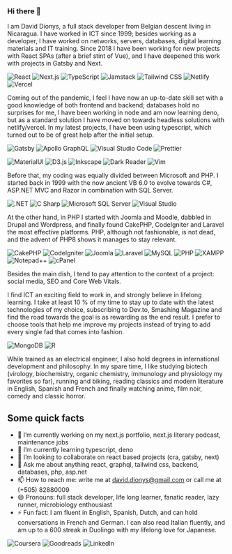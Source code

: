 ### Hi there 👋
<!--
**daviddionys/daviddionys** is a ✨ _special_ ✨ repository because its `README.md` (this file) appears on your GitHub profile.

Here are some ideas to get you started:
-->
I am David Dionys, a full stack developer from Belgian descent living in Nicaragua.  I have worked in ICT since 1999; besides working as a developer, I have worked on networks, servers, databases, digital learning materials and IT training. Since 2018 I have been working for new projects with React SPAs (after a brief stint of Vue), and I have deepened this work with projects in Gatsby and Next.  

![React](https://img.shields.io/badge/React-61DAFB?style=for-the-badge&logo=React&logoColor=white)
![Next.js](https://img.shields.io/badge/Next.js-000000?style=for-the-badge&logo=Next.js&logoColor=white)
![TypeScript](https://img.shields.io/badge/Typescript-3178C6?style=for-the-badge&logo=Typescript&logoColor=white)
![Jamstack](https://img.shields.io/badge/Jamstack-F0047F?style=for-the-badge&logo=Jamstack&logoColor=white)
![Tailwind CSS](https://img.shields.io/badge/TailwindCSS-38B2AC?style=for-the-badge&logo=TailwindCSS&logoColor=white)
![Netlify](https://img.shields.io/badge/Netlify-00C7B7?style=for-the-badge&logo=Netlify&logoColor=white)
![Vercel](https://img.shields.io/badge/Vercel-000000?style=for-the-badge&logo=Vercel&logoColor=white)

Coming out of the pandemic, I feel I have now an up-to-date skill set with a good knowledge of both frontend and backend; databases hold no surprises for me, I have been working in node and am now learning deno, but as a standard solution I have moved on towards headless solutions with netlify/vercel. In my latest projects, I have been using typescript, which turned out to be of great help after the initial setup.

![Gatsby](https://img.shields.io/badge/Gatsby-663399?style=for-the-badge&logo=Gatsby&logoColor=white)
![Apollo GraphQL](https://img.shields.io/badge/ApolloGraphQL-000000?style=for-the-badge&logo=ApolloGraphQL&logoColor=white)
![Visual Studio Code](https://img.shields.io/badge/VisualStudioCode-007ACC?style=for-the-badge&logo=VisualStudioCode&logoColor=white)
![Prettier](https://img.shields.io/badge/Prettier-F7B93E?style=for-the-badge&logo=Prettier&logoColor=white)

![MaterialUI](https://img.shields.io/badge/MaterialUI-0081CB?style=for-the-badge&logo=Next.js&logoColor=white)
![D3.js](https://img.shields.io/badge/D3.js-F9A03C?style=for-the-badge&logo=D3.js&logoColor=white)
![Inkscape](https://img.shields.io/badge/Inkscape-000000?style=for-the-badge&logo=InkScape&logoColor=white)
![Dark Reader](https://img.shields.io/badge/DarkReader-141e24?style=for-the-badge&logo=DarkReader&logoColor=white)
![Vim](https://img.shields.io/badge/Vim-019733?style=for-the-badge&logo=Next.js&logoColor=white)

Before that, my coding was equally divided between Microsoft and PHP. I started back in 1999 with the now ancient VB 6.0 to evolve towards C#, ASP.NET MVC and Razor in combination with SQL Server.  

![.NET](https://img.shields.io/badge/.NET-512db4?style=for-the-badge&logo=.NET&logoColor=white)
![C Sharp](https://img.shields.io/badge/CSharp-239120?style=for-the-badge&logo=CSharp&logoColor=white)
![Microsoft SQL Server](https://img.shields.io/badge/MicrosoftSQLServer-CC2927?style=for-the-badge&logo=MicrosoftSQLServer&logoColor=white)
![Visual Studio](https://img.shields.io/badge/VisualStudio-5C2D91?style=for-the-badge&logo=VisualStudio&logoColor=white)

At the other hand, in PHP I started with Joomla and Moodle, dabbled in Drupal and Wordpress, and finally found CakePHP, CodeIgniter and Laravel the most effective platforms.  PHP, although not fashionable, is not dead, and the advent of PHP8 shows it manages to stay relevant.   

![CakePHP](https://img.shields.io/badge/CakePHP-D33C43?style=for-the-badge&logo=CakePHP&logoColor=white)
![CodeIgniter](https://img.shields.io/badge/CodeIgniter-EF4223?style=for-the-badge&logo=CodeIgniter&logoColor=white)
![Joomla](https://img.shields.io/badge/Joomla-5091CD?style=for-the-badge&logo=Joomla&logoColor=white)
![Laravel](https://img.shields.io/badge/Laravel-FF2D20?style=for-the-badge&logo=Laravel&logoColor=white)
![MySQL](https://img.shields.io/badge/MySQL-4479A1?style=for-the-badge&logo=MySQL&logoColor=white)
![PHP](https://img.shields.io/badge/PHP-777BB4?style=for-the-badge&logo=PHP&logoColor=white)
![XAMPP](https://img.shields.io/badge/XAMPP-FB7A24?style=for-the-badge&logo=XAMPP&logoColor=white)
![Notepad++](https://img.shields.io/badge/Notepad++-00C7B7?style=for-the-badge&logo=Notepad++&logoColor=white)
![cPanel](https://img.shields.io/badge/cPanel-FF6C2C?style=for-the-badge&logo=cPanel&logoColor=white)

Besides the main dish, I tend to pay attention to the context of a project: social media, SEO and Core Web Vitals.

I find ICT an exciting field to work in, and strongly believe in lifelong learning.  I take at least 10 % of my time to stay up to date with the latest technologies of my choice, subscribing to Dev.to, Smashing Magazine and find the road towards the goal is as rewarding as the end result.  I prefer to choose tools that help me improve my projects instead of trying to add every single fad that comes into fashion.  

![MongoDB](https://img.shields.io/badge/MongoDB-47A248?style=for-the-badge&logo=MongoDB&logoColor=white)
![R](https://img.shields.io/badge/R-276DC3?style=for-the-badge&logo=Next.js&logoColor=white)

While trained as an electrical engineer, I also hold degrees in international development and philosophy.  In my spare time, I like studying biotech (virology, biochemistry, organic chemistry, immunology and physiology my favorites so far), running and biking, reading classics and modern literature in English, Spanish and French and finally watching anime, film noir, comedy and classic horror.


## Some quick facts

- 🔭 I’m currently working on my next.js portfolio, next.js literary podcast, maintenance jobs
- 🌱 I’m currently learning typescript, deno
- 👯 I’m looking to collaborate on react based projects (cra, gatsby, next)
- 💬 Ask me about anything react, graphql, tailwind css, backend, databases, php, asp.net
- 📫 How to reach me: write me at david.dionys@gmail.com or call me at (+505) 82880009
- 😄 Pronouns: full stack developer, life long learner, fanatic reader, lazy runner, microbiology enthousiast
- ⚡ Fun fact: I am fluent in English, Spanish, Dutch, and can hold conversations in French and German.  I can also read Italian fluently, and am up to a 600 streak in Duolingo with my lifelong love for Japanese.

![Coursera](https://img.shields.io/badge/Coursera-0056D2?style=for-the-badge&logo=Coursera&logoColor=white)
![Goodreads](https://img.shields.io/badge/Goodreads-372213?style=for-the-badge&logo=Goodreads&logoColor=white) 
![LinkedIn](https://img.shields.io/badge/LinkedIn-0A66C2?style=for-the-badge&logo=LinkedUb&logoColor=white) 
